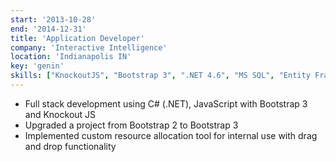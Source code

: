 ```yaml
---
start: '2013-10-28'
end: '2014-12-31'
title: 'Application Developer'
company: 'Interactive Intelligence'
location: 'Indianapolis IN'
key: 'genin'
skills: ["KnockoutJS", "Bootstrap 3", ".NET 4.6", "MS SQL", "Entity Framework", "UI/UX", "GitHub", "Balsamiq"]
---
```

- Full stack development using C# (.NET), JavaScript with Bootstrap 3 and Knockout JS
- Upgraded a project from Bootstrap 2 to Bootstrap 3
- Implemented custom resource allocation tool for internal use with drag and drop functionality